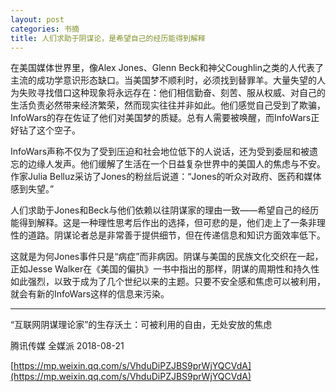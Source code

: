 ```yaml
---
layout: post
categories: 书摘
title: 人们求助于阴谋论，是希望自己的经历能得到解释
---
```


在美国媒体世界里，像Alex Jones、Glenn Beck和神父Coughlin之类的人代表了主流的成功学意识形态缺口。当美国梦不顺利时，必须找到替罪羊。大量失望的人为失败寻找借口这种现象将永远存在：他们相信勤奋、刻苦、服从权威、对自己的生活负责必然带来经济繁荣，然而现实往往并非如此。他们感觉自己受到了欺骗，InfoWars的存在佐证了他们对美国梦的质疑。总有人需要被唤醒，而InfoWars正好钻了这个空子。

InfoWars声称不仅为了受到压迫和社会地位低下的人说话，还为受到委屈和被遗忘的边缘人发声。他们缓解了生活在一个日益复杂世界中的美国人的焦虑与不安。作家Julia Belluz采访了Jones的粉丝后说道：“Jones的听众对政府、医药和媒体感到失望。”

人们求助于Jones和Beck与他们依赖以往阴谋家的理由一致——希望自己的经历能得到解释。这是一种理性思考后作出的选择，但可悲的是，他们走上了一条非理性的道路。阴谋论者总是非常善于提供细节，但在传递信息和知识方面效率低下。

这就是为何Jones事件只是“病症”而非病因。阴谋与美国的民族文化交织在一起，正如Jesse Walker在《美国的偏执》一书中指出的那样，阴谋的周期性和持久性如此强烈，以致于成为了几个世纪以来的主题。只要不安全感和焦虑可以被利用，就会有新的InfoWars这样的信息来污染。

---

“互联网阴谋理论家”的生存沃土：可被利用的自由，无处安放的焦虑

腾讯传媒  全媒派  2018-08-21

[https://mp.weixin.qq.com/s/VhduDiPZJBS9prWjYQCVdA](https://mp.weixin.qq.com/s/VhduDiPZJBS9prWjYQCVdA)